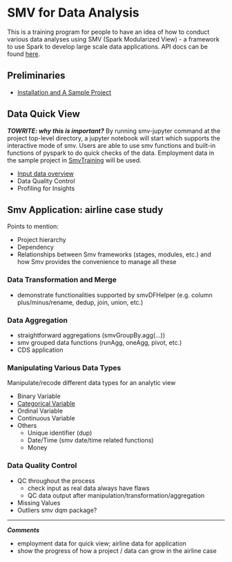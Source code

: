 # SMV for Data Analysis

This is a training program for people to have an idea of how to conduct various data analyses using SMV (Spark Modularized View) - a framework to use Spark to develop large scale data applications. API docs can be found [here](http://tresamigossd.github.io/SMV/scaladocs/index.html#org.tresamigos.smv.package).


## Preliminaries
* [Installation and A Sample Project](https://github.com/TresAmigosSD/SmvTraining)


## Data Quick View
***TOWRITE: why this is important?***
By running smv-jupyter command at the project top-level directory, a jupyter notebook will start which supports the interactive mode of smv. Users are able to use smv functions and built-in functions of pyspark to do quick checks of the data. Employment data in the sample project in [SmvTraining](https://github.com/TresAmigosSD/SmvTraining) will be used.
* [Input data overview](https://github.com/sarahnguvt/SMVforDataAnalysis/blob/master/notebooks/Data_Quick_View.ipynb)
* Data Quality Control
* Profiling for Insights

## Smv Application: airline case study
Points to mention:
* Project hierarchy
* Dependency
* Relationships between Smv frameworks (stages, modules, etc.) and how Smv provides the convenience to manage all these

### Data Transformation and Merge
* demonstrate functionalities supported by smvDFHelper (e.g. column plus/minus/rename, dedup, join, union, etc.)


### Data Aggregation
* straightforward aggregations (smvGroupBy.agg(...))
* smv grouped data functions (runAgg, oneAgg, pivot, etc.)
* CDS application


### Manipulating Various Data Types 
Manipulate/recode different data types for an analytic view
* Binary Variable
* [Categorical Variable](https://github.com/sarahnguvt/SMVforDataAnalysis/blob/master/notebooks/Manipulating_Various_Data_Types.ipynb)
* Ordinal Variable
* Continuous Variable
* Others
  * Unique identifier (dup)
  * Date/Time (smv date/time related functions)
  * Money


### Data Quality Control
* QC throughout the process
  * check input as real data always have flaws
  * QC data output after manipulation/transformation/aggregation
* Missing Values 
* Outliers 
smv dqm package?    

----
***Comments***
* employment data for quick view; airline data for application
* show the progress of how a project / data can grow in the airline case
